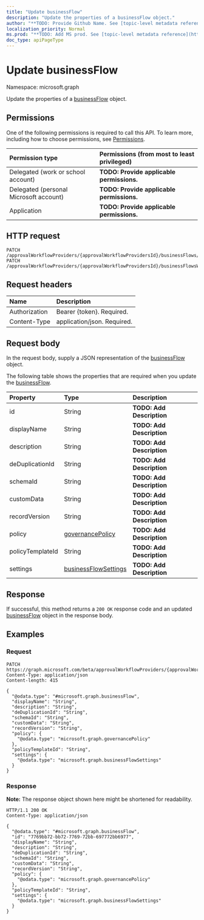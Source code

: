 ```yaml
---
title: "Update businessFlow"
description: "Update the properties of a businessFlow object."
author: "**TODO: Provide Github Name. See [topic-level metadata reference](https://msgo.azurewebsites.net/add/document/guidelines/metadata.html#topic-level-metadata)**"
localization_priority: Normal
ms.prod: "**TODO: Add MS prod. See [topic-level metadata reference](https://msgo.azurewebsites.net/add/document/guidelines/metadata.html#topic-level-metadata)**"
doc_type: apiPageType
---
```


# Update businessFlow
Namespace: microsoft.graph

Update the properties of a [businessFlow](../resources/businessflow.md) object.

## Permissions
One of the following permissions is required to call this API. To learn more, including how to choose permissions, see [Permissions](/graph/permissions-reference).

|Permission type|Permissions (from most to least privileged)|
|:---|:---|
|Delegated (work or school account)|**TODO: Provide applicable permissions.**|
|Delegated (personal Microsoft account)|**TODO: Provide applicable permissions.**|
|Application|**TODO: Provide applicable permissions.**|

## HTTP request

<!-- {
  "blockType": "ignored"
}
-->
``` http
PATCH /approvalWorkflowProviders/{approvalWorkflowProvidersId}/businessFlows/{businessFlowId}
PATCH /approvalWorkflowProviders/{approvalWorkflowProvidersId}/businessFlowsWithRequestsAwaitingMyDecision/{businessFlowId}
```

## Request headers
|Name|Description|
|:---|:---|
|Authorization|Bearer {token}. Required.|
|Content-Type|application/json. Required.|

## Request body
In the request body, supply a JSON representation of the [businessFlow](../resources/businessflow.md) object.

The following table shows the properties that are required when you update the [businessFlow](../resources/businessflow.md).

|Property|Type|Description|
|:---|:---|:---|
|id|String|**TODO: Add Description**|
|displayName|String|**TODO: Add Description**|
|description|String|**TODO: Add Description**|
|deDuplicationId|String|**TODO: Add Description**|
|schemaId|String|**TODO: Add Description**|
|customData|String|**TODO: Add Description**|
|recordVersion|String|**TODO: Add Description**|
|policy|[governancePolicy](../resources/governancepolicy.md)|**TODO: Add Description**|
|policyTemplateId|String|**TODO: Add Description**|
|settings|[businessFlowSettings](../resources/businessflowsettings.md)|**TODO: Add Description**|



## Response

If successful, this method returns a `200 OK` response code and an updated [businessFlow](../resources/businessflow.md) object in the response body.

## Examples

### Request
<!-- {
  "blockType": "request",
  "name": "update_businessflow"
}
-->
``` http
PATCH https://graph.microsoft.com/beta/approvalWorkflowProviders/{approvalWorkflowProvidersId}/businessFlows/{businessFlowId}
Content-Type: application/json
Content-length: 415

{
  "@odata.type": "#microsoft.graph.businessFlow",
  "displayName": "String",
  "description": "String",
  "deDuplicationId": "String",
  "schemaId": "String",
  "customData": "String",
  "recordVersion": "String",
  "policy": {
    "@odata.type": "microsoft.graph.governancePolicy"
  },
  "policyTemplateId": "String",
  "settings": {
    "@odata.type": "microsoft.graph.businessFlowSettings"
  }
}
```


### Response
**Note:** The response object shown here might be shortened for readability.
<!-- {
  "blockType": "response",
  "truncated": true
}
-->
``` http
HTTP/1.1 200 OK
Content-Type: application/json

{
  "@odata.type": "#microsoft.graph.businessFlow",
  "id": "7769bb72-bb72-7769-72bb-697772bb6977",
  "displayName": "String",
  "description": "String",
  "deDuplicationId": "String",
  "schemaId": "String",
  "customData": "String",
  "recordVersion": "String",
  "policy": {
    "@odata.type": "microsoft.graph.governancePolicy"
  },
  "policyTemplateId": "String",
  "settings": {
    "@odata.type": "microsoft.graph.businessFlowSettings"
  }
}
```

